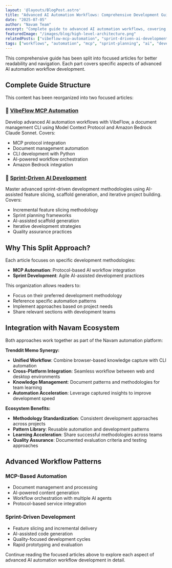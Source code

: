 ```yaml
---
layout: '@layouts/BlogPost.astro'
title: "Advanced AI Automation Workflows: Comprehensive Development Guide"
date: "2025-07-05"
author: "Navam Team"
excerpt: "Complete guide to advanced AI automation workflows, covering MCP automation, sprint-driven development, and document management systems."
featuredImage: "/images/blog/high-level-architecture.png"
relatedPosts: ["vibeflow-mcp-automation", "sprint-driven-ai-development", "ai-automation-best-practices"]
tags: ["workflows", "automation", "mcp", "sprint-planning", "ai", "development", "python", "cli", "productivity", "trenddit"]
---
```


This comprehensive guide has been split into focused articles for better readability and navigation. Each part covers specific aspects of advanced AI automation workflow development.

## Complete Guide Structure

This content has been reorganized into two focused articles:

### 🤖 [VibeFlow MCP Automation](/blog/vibeflow-mcp-automation)
Develop advanced AI automation workflows with VibeFlow, a document management CLI using Model Context Protocol and Amazon Bedrock Claude Sonnet. Covers:
- MCP protocol integration
- Document management automation
- CLI development with Python
- AI-powered workflow orchestration
- Amazon Bedrock integration

### 🚀 [Sprint-Driven AI Development](/blog/sprint-driven-ai-development)
Master advanced sprint-driven development methodologies using AI-assisted feature slicing, scaffold generation, and iterative project building. Covers:
- Incremental feature slicing methodology
- Sprint planning frameworks
- AI-assisted scaffold generation
- Iterative development strategies
- Quality assurance practices

## Why This Split Approach?

Each article focuses on specific development methodologies:
- **MCP Automation**: Protocol-based AI workflow integration
- **Sprint Development**: Agile AI-assisted development practices

This organization allows readers to:
- Focus on their preferred development methodology
- Reference specific automation patterns
- Implement approaches based on project needs
- Share relevant sections with development teams

## Integration with Navam Ecosystem

Both approaches work together as part of the Navam automation platform:

**Trenddit Memo Synergy:**
- **Unified Workflow**: Combine browser-based knowledge capture with CLI automation
- **Cross-Platform Integration**: Seamless workflow between web and desktop environments
- **Knowledge Management**: Document patterns and methodologies for team learning
- **Automation Acceleration**: Leverage captured insights to improve development speed

**Ecosystem Benefits:**
- **Methodology Standardization**: Consistent development approaches across projects
- **Pattern Library**: Reusable automation and development patterns
- **Learning Acceleration**: Share successful methodologies across teams
- **Quality Assurance**: Documented evaluation criteria and testing approaches

## Advanced Workflow Patterns

### MCP-Based Automation
- Document management and processing
- AI-powered content generation
- Workflow orchestration with multiple AI agents
- Protocol-based service integration

### Sprint-Driven Development
- Feature slicing and incremental delivery
- AI-assisted code generation
- Quality-focused development cycles
- Rapid prototyping and evaluation

Continue reading the focused articles above to explore each aspect of advanced AI automation workflow development in detail.